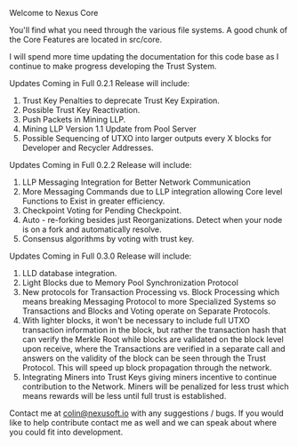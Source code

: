 Welcome to Nexus Core

You'll find what you need through the various file systems.
A good chunk of the Core Features are located in src/core.

I will spend more time updating the documentation for this code base as I continue to make progress developing the Trust System.

Updates Coming in Full 0.2.1 Release will include:
1. Trust Key Penalties to deprecate Trust Key Expiration.
2. Possible Trust Key Reactivation.
3. Push Packets in Mining LLP.
4. Mining LLP Version 1.1 Update from Pool Server
5. Possible Sequencing of UTXO into larger outputs every X blocks for Developer and Recycler Addresses.

Updates Coming in Full 0.2.2 Release will include:
1. LLP Messaging Integration for Better Network Communication
2. More Messaging Commands due to LLP integration allowing Core level Functions to Exist in greater efficiency.
3. Checkpoint Voting for Pending Checkpoint. 
4. Auto - re-forking besides just Reorganizations. Detect when your node is on a fork and automatically resolve.
5. Consensus algorithms by voting with trust key.

Updates Coming in Full 0.3.0 Release will include:
1. LLD database integration.
2. Light Blocks due to Memory Pool Synchronization Protocol
3. New protocols for Transaction Processing vs. Block Processing which means breaking Messaging Protocol to more Specialized Systems so Transactions and Blocks and Voting operate on Separate Protocols.
4. With lighter blocks, it won't be necessary to include full UTXO transaction information in the block, but rather the transaction hash that can verify the Merkle Root while blocks are validated on the block level upon receive, where the Transactions are verified in a separate call and answers on the validity of the block can be seen through the Trust Protocol. This will speed up block propagation through the network.
5. Integrating Miners into Trust Keys giving miners incentive to continue contribution to the Network. Miners will be penalized for less trust which means rewards will be less until full trust is established.

Contact me at colin@nexusoft.io with any suggestions / bugs. If you would like to help contribute contact me as well and we can speak about where you could fit into development.